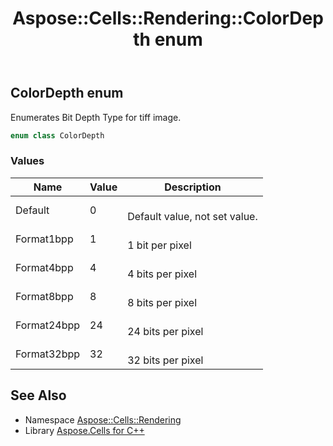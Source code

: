 ﻿---
title: Aspose::Cells::Rendering::ColorDepth enum
linktitle: ColorDepth
second_title: Aspose.Cells for C++ API Reference
description: 'Aspose::Cells::Rendering::ColorDepth enum. Enumerates Bit Depth Type for tiff image in C++.'
type: docs
weight: 1800
url: /cpp/aspose.cells.rendering/colordepth/
---
## ColorDepth enum


Enumerates Bit Depth Type for tiff image.

```cpp
enum class ColorDepth
```

### Values

| Name | Value | Description |
| --- | --- | --- |
| Default | 0 | <br>Default value, not set value. |
| Format1bpp | 1 | <br>1 bit per pixel |
| Format4bpp | 4 | <br>4 bits per pixel |
| Format8bpp | 8 | <br>8 bits per pixel |
| Format24bpp | 24 | <br>24 bits per pixel |
| Format32bpp | 32 | <br>32 bits per pixel |

## See Also

* Namespace [Aspose::Cells::Rendering](../)
* Library [Aspose.Cells for C++](../../)
